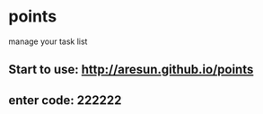# points
manage your task list

## Start to use: http://aresun.github.io/points
## enter code: 222222
